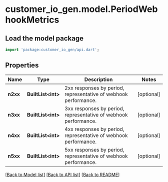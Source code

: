 # customer_io_gen.model.PeriodWebhookMetrics

## Load the model package
```dart
import 'package:customer_io_gen/api.dart';
```

## Properties
Name | Type | Description | Notes
------------ | ------------- | ------------- | -------------
**n2xx** | **BuiltList&lt;int&gt;** | 2xx responses by period, representative of webhook performance. | [optional] 
**n3xx** | **BuiltList&lt;int&gt;** | 3xx responses by period, representative of webhook performance. | [optional] 
**n4xx** | **BuiltList&lt;int&gt;** | 4xx responses by period, representative of webhook performance. | [optional] 
**n5xx** | **BuiltList&lt;int&gt;** | 5xx responses by period, representative of webhook performance. | [optional] 

[[Back to Model list]](../README.md#documentation-for-models) [[Back to API list]](../README.md#documentation-for-api-endpoints) [[Back to README]](../README.md)


